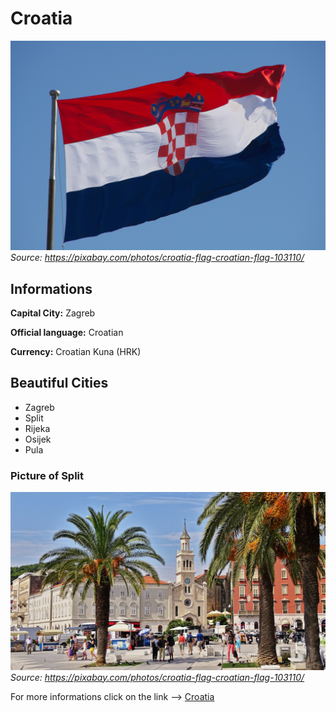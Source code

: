 # Croatia
![Croatian Flag](flag.jpg)
*Source: https://pixabay.com/photos/croatia-flag-croatian-flag-103110/*

## Informations
**Capital City:** Zagreb

**Official language:** Croatian

**Currency:** Croatian Kuna (HRK)

## Beautiful Cities
* Zagreb
* Split
* Rijeka
* Osijek
* Pula

### Picture of Split
![Split](Split.jpg)
*Source: https://pixabay.com/photos/croatia-flag-croatian-flag-103110/*

For more informations click on the link --> [Croatia](https://en.wikipedia.org/wiki/Croatia)